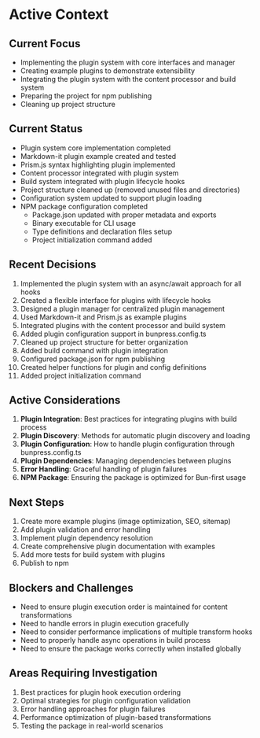 # Active Context

## Current Focus
- Implementing the plugin system with core interfaces and manager
- Creating example plugins to demonstrate extensibility
- Integrating the plugin system with the content processor and build system
- Preparing the project for npm publishing
- Cleaning up project structure

## Current Status
- Plugin system core implementation completed
- Markdown-it plugin example created and tested
- Prism.js syntax highlighting plugin implemented
- Content processor integrated with plugin system
- Build system integrated with plugin lifecycle hooks
- Project structure cleaned up (removed unused files and directories)
- Configuration system updated to support plugin loading
- NPM package configuration completed
  - Package.json updated with proper metadata and exports
  - Binary executable for CLI usage
  - Type definitions and declaration files setup
  - Project initialization command added

## Recent Decisions
1. Implemented the plugin system with an async/await approach for all hooks
2. Created a flexible interface for plugins with lifecycle hooks
3. Designed a plugin manager for centralized plugin management
4. Used Markdown-it and Prism.js as example plugins
5. Integrated plugins with the content processor and build system
6. Added plugin configuration support in bunpress.config.ts
7. Cleaned up project structure for better organization
8. Added build command with plugin integration
9. Configured package.json for npm publishing
10. Created helper functions for plugin and config definitions
11. Added project initialization command

## Active Considerations
1. **Plugin Integration**: Best practices for integrating plugins with build process
2. **Plugin Discovery**: Methods for automatic plugin discovery and loading
3. **Plugin Configuration**: How to handle plugin configuration through bunpress.config.ts
4. **Plugin Dependencies**: Managing dependencies between plugins
5. **Error Handling**: Graceful handling of plugin failures
6. **NPM Package**: Ensuring the package is optimized for Bun-first usage

## Next Steps
1. Create more example plugins (image optimization, SEO, sitemap)
2. Add plugin validation and error handling
3. Implement plugin dependency resolution
4. Create comprehensive plugin documentation with examples
5. Add more tests for build system with plugins
6. Publish to npm

## Blockers and Challenges
- Need to ensure plugin execution order is maintained for content transformations
- Need to handle errors in plugin execution gracefully
- Need to consider performance implications of multiple transform hooks
- Need to properly handle async operations in build process
- Need to ensure the package works correctly when installed globally

## Areas Requiring Investigation
1. Best practices for plugin hook execution ordering
2. Optimal strategies for plugin configuration validation
3. Error handling approaches for plugin failures
4. Performance optimization of plugin-based transformations
5. Testing the package in real-world scenarios 